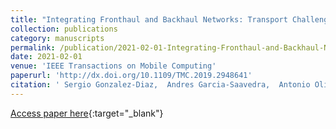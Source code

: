```yaml
---
title: "Integrating Fronthaul and Backhaul Networks: Transport Challenges and Feasibility Results"
collection: publications
category: manuscripts
permalink: /publication/2021-02-01-Integrating-Fronthaul-and-Backhaul-Networks-Transport-Challenges-and-Feasibility-Results
date: 2021-02-01
venue: 'IEEE Transactions on Mobile Computing'
paperurl: 'http://dx.doi.org/10.1109/TMC.2019.2948641'
citation: ' Sergio Gonzalez-Diaz,  Andres Garcia-Saavedra,  Antonio Oliva,  Xavier Costa-Perez,  Robert Gazda,  Alain Mourad,  Thomas Deiss,  Josep Mangues-Bafalluy,  Paola Iovanna,  Stefano Stracca,  Phillip Leithead, &quot;Integrating Fronthaul and Backhaul Networks: Transport Challenges and Feasibility Results.&quot; IEEE Transactions on Mobile Computing, 2021.'
---
```

[Access paper here](http://dx.doi.org/10.1109/TMC.2019.2948641){:target="_blank"}
